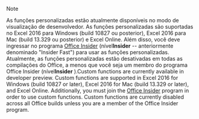 > [!NOTE]
> <span data-ttu-id="ef10a-p101">As funções personalizadas estão atualmente disponíveis no modo de visualização de desenvolvedor. As funções personalizadas são suportadas no Excel 2016 para Windows (build 10827 ou posterior), Excel 2016 para Mac (build 13.329 ou posterior) e Excel Online. Além disso, você deve ingressar no programa [Office Insider](https://products.office.com/office-insider) (nível**Insider** -- anteriormente denominado "Insider Fast") para usar as funções personalizadas. Atualmente, as funções personalizadas estão desativadas em todas as compilações do Office, a menos que você seja um membro do programa Office Insider (nível**Insider** ).</span><span class="sxs-lookup"><span data-stu-id="ef10a-p101">Custom functions are currently available in developer preview. Custom functions are supported in Excel 2016 for Windows (build 10827 or later), Excel 2016 for Mac (build 13.329 or later), and Excel Online. Additionally, you must join the [Office Insider](https://products.office.com/office-insider) program in order to use custom functions. Custom functions are currently disabled across all Office builds unless you are a member of the Office Insider program.</span></span>